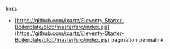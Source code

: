 links:

- [https://github.com/ixartz/Eleventy-Starter-Boilerplate/blob/master/src/index.ejs](https://github.com/ixartz/Eleventy-Starter-Boilerplate/blob/master/src/index.ejs)
  pagination permalink
